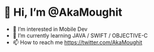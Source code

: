 # 👋 Hi, I’m @AkaMoughit
- 👀 I’m interested in Mobile Dev 
- 🌱 I’m currently learning JAVA / SWIFT / OBJECTIVE-C
- 📫 How to reach me https://twitter.com/AkaMoughit
